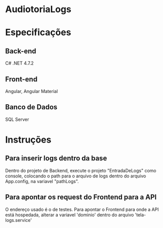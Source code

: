# AudiotoriaLogs

# Especificações
## Back-end
C# .NET 4.7.2

## Front-end
Angular, Angular Material

## Banco de Dados
SQL Server



# Instruções

## Para inserir logs dentro da base
Dentro do projeto de Backend, execute o projeto "EntradaDeLogs" como console, colocando o path para o arquivo de logs dentro do arquivo App.config,
na variavel "pathLogs". 

## Para apontar os request do Frontend para a API
O endereço usado é o de testes. Para apontar o Frontend para onde a API está hospedada, alterar a variavel 'dominio'
dentro do arquivo 'tela-logs.service'